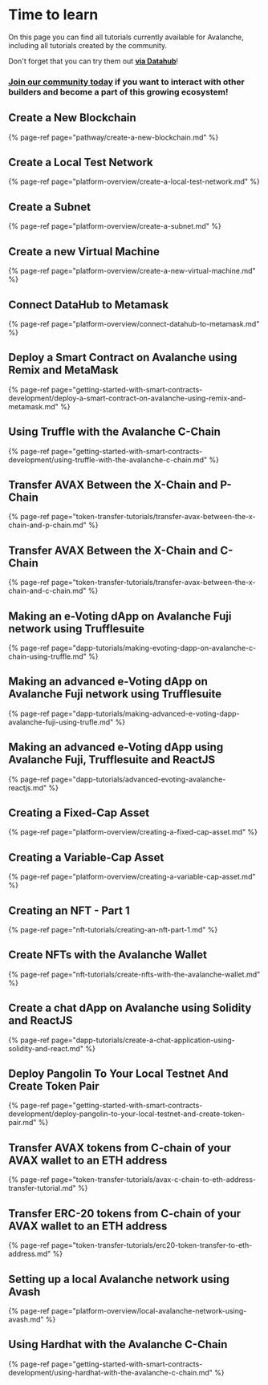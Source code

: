 # Time to learn

On this page you can find all tutorials currently available for Avalanche, including all tutorials created by the community.

Don't forget that you can try them out [**via Datahub**](https://datahub.figment.io/sign_up?service=avalanche)!

### [Join our community today](https://discord.gg/fszyM7K) if you want to interact with other builders and become a part of this growing ecosystem!

## Create a New Blockchain <a id="deploy-a-smart-contract-on-avalanche-using-remix-and-metamask"></a>

{% page-ref page="pathway/create-a-new-blockchain.md" %}

## Create a Local Test Network

{% page-ref page="platform-overview/create-a-local-test-network.md" %}

## Create a Subnet

{% page-ref page="platform-overview/create-a-subnet.md" %}

## Create a new Virtual Machine

{% page-ref page="platform-overview/create-a-new-virtual-machine.md" %}

## Connect DataHub to Metamask

{% page-ref page="platform-overview/connect-datahub-to-metamask.md" %}

## Deploy a Smart Contract on Avalanche using Remix and MetaMask <a id="deploy-a-smart-contract-on-avalanche-using-remix-and-metamask"></a>

{% page-ref page="getting-started-with-smart-contracts-development/deploy-a-smart-contract-on-avalanche-using-remix-and-metamask.md" %}

## Using Truffle with the Avalanche C-Chain <a id="creating-a-fixed-cap-asset"></a>

{% page-ref page="getting-started-with-smart-contracts-development/using-truffle-with-the-avalanche-c-chain.md" %}

## Transfer AVAX Between the X-Chain and P-Chain

{% page-ref page="token-transfer-tutorials/transfer-avax-between-the-x-chain-and-p-chain.md" %}

## Transfer AVAX Between the X-Chain and C-Chain

{% page-ref page="token-transfer-tutorials/transfer-avax-between-the-x-chain-and-c-chain.md" %}

## Making an e-Voting dApp on Avalanche Fuji network using Trufflesuite

{% page-ref page="dapp-tutorials/making-evoting-dapp-on-avalanche-c-chain-using-truffle.md" %}

## Making an advanced e-Voting dApp on Avalanche Fuji network using Trufflesuite

{% page-ref page="dapp-tutorials/making-advanced-e-voting-dapp-avalanche-fuji-using-trufle.md" %}

## Making an advanced e-Voting dApp using Avalanche Fuji, Trufflesuite and ReactJS

{% page-ref page="dapp-tutorials/advanced-evoting-avalanche-reactjs.md" %}

## Creating a Fixed-Cap Asset

{% page-ref page="platform-overview/creating-a-fixed-cap-asset.md" %}

## Creating a Variable-Cap Asset

{% page-ref page="platform-overview/creating-a-variable-cap-asset.md" %}

## Creating an NFT - Part 1

{% page-ref page="nft-tutorials/creating-an-nft-part-1.md" %}

## Create NFTs with the Avalanche Wallet

{% page-ref page="nft-tutorials/create-nfts-with-the-avalanche-wallet.md" %}

## Create a chat dApp on Avalanche using Solidity and ReactJS

{% page-ref page="dapp-tutorials/create-a-chat-application-using-solidity-and-react.md" %}

## Deploy Pangolin To Your Local Testnet And Create Token Pair

{% page-ref page="getting-started-with-smart-contracts-development/deploy-pangolin-to-your-local-testnet-and-create-token-pair.md" %}

## Transfer AVAX tokens from C-chain of your AVAX wallet to an ETH address

{% page-ref page="token-transfer-tutorials/avax-c-chain-to-eth-address-transfer-tutorial.md" %}

## Transfer ERC-20 tokens from C-chain of your AVAX wallet to an ETH address

{% page-ref page="token-transfer-tutorials/erc20-token-transfer-to-eth-address.md" %}

## Setting up a local Avalanche network using Avash

{% page-ref page="platform-overview/local-avalanche-network-using-avash.md" %}

## Using Hardhat with the Avalanche C-Chain

{% page-ref page="getting-started-with-smart-contracts-development/using-hardhat-with-the-avalanche-c-chain.md" %}

